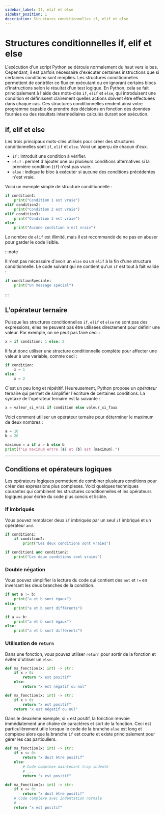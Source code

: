 ```yaml
---
sidebar_label: If, elif et else
sidebar_position: 1
description: Structures conditionnelles if, elif et else
---
```


# Structures conditionnelles if, elif et else

L'exécution d'un script Python se déroule normalement du haut vers le bas.
Cependant, il est parfois nécessaire d'exécuter certaines instructions que si
certaines conditions sont remplies. Les structures conditionnelles permettent
de contrôler ce flux en exécutant ou en ignorant certains blocs d'instructions
selon le résultat d'un test logique. En Python, cela se fait principalement à
l'aide des mots-clés `if`, `elif` et `else`, qui introduisent une condition et
définissent clairement quelles actions doivent être effectuées dans chaque cas.
Ces structures conditionnelles rendent ainsi votre programme capable de prendre
des décisions en fonction des données fournies ou des résultats intermédiaires
calculés durant son exécution.


## if, elif et else

Les trois principaux mots-clés utilisés pour créer des structures conditionnelles
sont `if`, `elif` et `else`. Voici un aperçu de chacun d'eux.

- `if` : introduit une condition à vérifier.
- `elif` : permet d'ajouter une ou plusieurs conditions alternatives si la
  première condition (`if`) n'est pas vraie.
- `else` : indique le bloc à exécuter si aucune des conditions précédentes n'est vraie.

Voici un exemple simple de structure conditionnelle :

```python
if condition1:
    print("Condition 1 est vraie")
elif condition2:
    print("Condition 2 est vraie")
elif condition3:
    print("Condition 3 est vraie")
else:
    print("Aucune condition n'est vraie")
```

Le nombre de `elif` est illimité, mais il est recommandé de ne pas en abuser pour
garder le code lisible.

:::note

Il n'est pas nécessaire d'avoir un `else` ou un `elif` à la fin d'une structure
conditionnelle. Le code suivant qui ne contient qu'un `if` est tout à fait
valide :

```python
if conditionSpeciale:
    print("Un message spécial")
```

:::

## L'opérateur ternaire

Puisque les structures conditionnelles `if`, `elif` et `else` ne sont pas des
expressions, elles ne peuvent pas être utilisées directement pour définir une
valeur. Par exemple, on ne peut pas faire ceci :

```python
x = if condition: 1 else: 2
```

Il faut donc utiliser une structure conditionnelle complète pour affecter une
valeur à une variable, comme ceci :

```python
if condition:
    x = 1
else:
    x = 2
```

C'est un peu long et répétitif. Heureusement, Python propose un *opérateur*
ternaire qui permet de simplifier l'écriture de certaines conditions. La
syntaxe de l'opérateur ternaire est la suivante :

```python
x = valeur_si_vrai if condition else valeur_si_faux
```

Voici comment utiliser un opérateur ternaire pour déterminer le maximum de deux
nombres :

```python
a = 10
b = 20

maximum = a if a > b else b
print(f"Le maximum entre {a} et {b} est {maximum}.")
```

---

## Conditions et opérateurs logiques

Les opérateurs logiques permettent de combiner plusieurs conditions pour créer
des expressions plus complexes. Voici quelques techniques courantes qui combinent
les structures conditionnelles et les opérateurs logiques pour écrire du code
plus concis et lisible.

### If imbriqués

Vous pouvez remplacer deux `if` imbriqués par un seul `if` imbriqué et un opérateur `and`.

```python
if condition1:
    if condition2:
        print("Les deux conditions sont vraies")
```
```python
if condition1 and condition2:
    print("Les deux conditions sont vraies")
```

### Double négation

Vous pouvez simplifier la lecture du code qui contient des `not` et `!=`
en inversant les deux branches de la condition.

```python
if not a != b:
    print("a et b sont égaux")
else:
    print("a et b sont différents")
```
```python
if a == b:
    print("a et b sont égaux")
else:
    print("a et b sont différents")
```

### Utilisation de `return`

Dans une fonction, vous pouvez utiliser `return` pour sortir de la fonction
et éviter d'utiliser un `else`.

```python
def ma_fonction(x: int) -> str:
    if x > 0:
        return "x est positif"
    else:
        return "x est négatif ou nul"
```

```python
def ma_fonction(x: int) -> str:
    if x > 0:
        return "x est positif"
    return "x est négatif ou nul"
```

Dans le deuxième exemple, si `x` est positif, la fonction renvoie immédiatement
une chaîne de caractères et sort de la fonction. Ceci est particulièrement utile
lorsque le code de la branche `else` est long et complexe alors que la branche `if`
est courte et existe principalement pour gérer les cas particuliers.

```python
def ma_fonction(x: int) -> str:
    if x <= 0:
        return "x doit être positif"
    else:
        # Code complexe maintenant trop indenté
        # ...
        return "x est positif"
```
```python
def ma_fonction(x: int) -> str:
    if x <= 0:
        return "x doit être positif"
    # Code complexe avec indentation normale
    # ...
    return "x est positif"
```